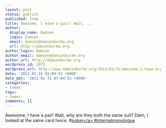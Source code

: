 ```yaml
---
layout: post
status: publish
published: true
title: Awesome, I have a pair! Wait, ...
author:
  display_name: Damien
  login: Damien
  email: damien@damienburke.org
  url: http://damienburke.org
author_login: Damien
author_email: damien@damienburke.org
author_url: http://damienburke.org
wordpress_id: 2073
wordpress_url: http://www.damienburke.org/2012/01/31/awesome-i-have-a-pair-wait/
date: '2012-01-31 02:04:52 +0000'
date_gmt: '2012-01-31 07:04:52 +0000'
categories:
- tweet
tags:
- tweet
comments: []
---
```

<p>Awesome, I have a pair! Wait, why are they both the same suit? Darn, I looked at the same card twice. #<a href="http:&#47;&#47;search.twitter.com&#47;search?q=%23poker" class="aktt_hashtag">poker<&#47;a> #internalmonologue</p>
